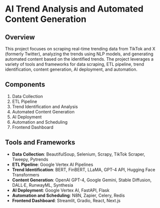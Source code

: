 # AI Trend Analysis and Automated Content Generation

## Overview
This project focuses on scraping real-time trending data from TikTok and X (formerly Twitter), analyzing the trends using NLP models, and generating automated content based on the identified trends. The project leverages a variety of tools and frameworks for data scraping, ETL pipeline, trend identification, content generation, AI deployment, and automation.

## Components
1. Data Collection
2. ETL Pipeline
3. Trend Identification and Analysis
4. Automated Content Generation
5. AI Deployment
6. Automation and Scheduling
7. Frontend Dashboard

## Tools and Frameworks
- **Data Collection**: BeautifulSoup, Selenium, Scrapy, TikTok Scraper, Tweepy, Pytrends
- **ETL Pipeline**: Google Vertex AI Pipelines
- **Trend Identification**: BERT, FinBERT, LLaMA, GPT-4 API, Hugging Face Transformers
- **Content Generation**: OpenAI GPT-4, Google Gemini, Stable Diffusion, DALL·E, RunwayML, Synthesia
- **AI Deployment**: Google Vertex AI, FastAPI, Flask
- **Automation and Scheduling**: N8N, Zapier, Celery, Redis
- **Frontend Dashboard**: Streamlit, Gradio, React, Next.js
